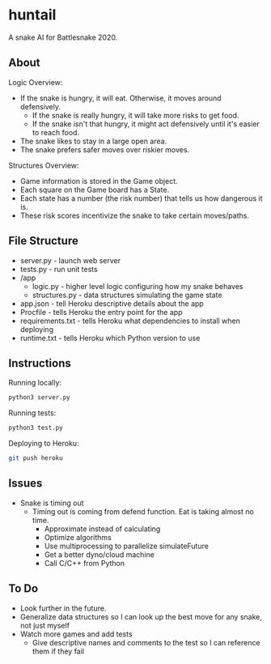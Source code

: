 # huntail

A snake AI for Battlesnake 2020.

## About

Logic Overview:

- If the snake is hungry, it will eat. Otherwise, it moves around defensively.
  - If the snake is really hungry, it will take more risks to get food.
  - If the snake isn't that hungry, it might act defensively until it's easier to reach food.
- The snake likes to stay in a large open area.
- The snake prefers safer moves over riskier moves.

Structures Overview:

- Game information is stored in the Game object.
- Each square on the Game board has a State.
- Each state has a number (the risk number) that tells us how dangerous it is.
- These risk scores incentivize the snake to take certain moves/paths.

## File Structure

- server.py - launch web server
- tests.py - run unit tests
- /app
  - logic.py - higher level logic configuring how my snake behaves
  - structures.py - data structures simulating the game state
- app.json - tell Heroku descriptive details about the app
- Procfile - tells Heroku the entry point for the app
- requirements.txt - tells Heroku what dependencies to install when deploying
- runtime.txt - tells Heroku which Python version to use

## Instructions

Running locally:

```bash
python3 server.py
```

Running tests:

```bash
python3 test.py
```

Deploying to Heroku:

```bash
git push heroku
```

## Issues

- Snake is timing out
  - Timing out is coming from defend function. Eat is taking almost no time.
    - Approximate instead of calculating
    - Optimize algorithms
    - Use multiprocessing to parallelize simulateFuture
    - Get a better dyno/cloud machine
    - Call C/C++ from Python

## To Do
- Look further in the future.
- Generalize data structures so I can look up the best move for any snake, not just myself
- Watch more games and add tests
  - Give descriptive names and comments to the test so I can reference them if they fail
